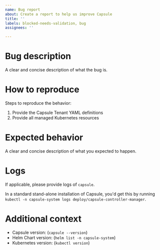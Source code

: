 ```yaml
---
name: Bug report
about: Create a report to help us improve Capsule
title: ''
labels: blocked-needs-validation, bug
assignees: ''

---
```


<!--
Thanks for taking time reporting a Capsule bug!

We do our best to keep it reliable and working, so don't hesitate adding
as many information as you can and keep in mind you can reach us on our
Clastix Slack workspace: https://clastix.slack.com, #capsule channel.   
-->

# Bug description

A clear and concise description of what the bug is.

# How to reproduce

Steps to reproduce the behavior:

1. Provide the Capsule Tenant YAML definitions
2. Provide all managed Kubernetes resources

# Expected behavior

A clear and concise description of what you expected to happen.

# Logs

If applicable, please provide logs of `capsule`.

In a standard stand-alone installation of Capsule,
you'd get this by running `kubectl -n capsule-system logs deploy/capsule-controller-manager`.

# Additional context

- Capsule version: (`capsule --version`)
- Helm Chart version: (`helm list -n capsule-system`)
- Kubernetes version: (`kubectl version`)
